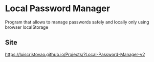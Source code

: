 # Local Password Manager
 Program that allows to manage passwords safely and locally only using browser localStorage
 
## Site 
https://luiscristovao.github.io/Projects/?Local-Password-Manager-v2
